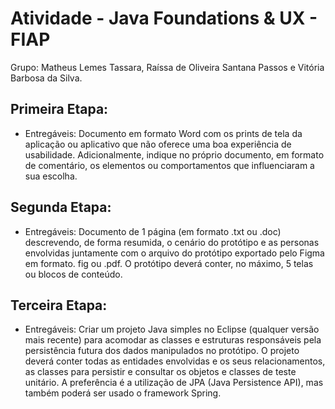 # Atividade - Java Foundations & UX - FIAP 

Grupo: Matheus Lemes Tassara, Raíssa de Oliveira Santana Passos e Vitória Barbosa da Silva.

## Primeira Etapa: 

- Entregáveis: 
Documento em formato Word com os prints de tela da aplicação ou aplicativo que não oferece uma boa experiência de usabilidade. 
Adicionalmente, indique no próprio documento, em formato de comentário, os elementos ou comportamentos que influenciaram a sua escolha.

## Segunda Etapa: 

- Entregáveis: 
Documento de 1 página (em formato .txt ou .doc) descrevendo, de forma resumida, o cenário do protótipo e as personas envolvidas juntamente com o arquivo do protótipo exportado pelo Figma em formato. fig ou .pdf. 
O protótipo deverá conter, no máximo, 5 telas ou blocos de conteúdo.

## Terceira Etapa: 

- Entregáveis: 
Criar um projeto Java simples no Eclipse (qualquer versão mais recente) para acomodar as classes e estruturas responsáveis pela persistência futura dos dados manipulados no protótipo. O projeto deverá conter todas as entidades envolvidas e os seus relacionamentos, as classes para persistir e consultar os objetos e classes de teste unitário. 
A preferência é a utilização de JPA (Java Persistence API), mas também poderá ser usado o framework Spring.
